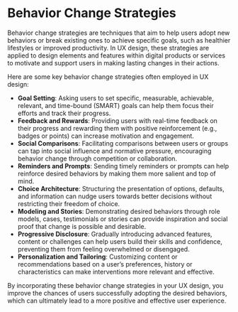 # Behavior Change Strategies

Behavior change strategies are techniques that aim to help users adopt new behaviors or break existing ones to achieve specific goals, such as healthier lifestyles or improved productivity. In UX design, these strategies are applied to design elements and features within digital products or services to motivate and support users in making lasting changes in their actions.

Here are some key behavior change strategies often employed in UX design:

- **Goal Setting**: Asking users to set specific, measurable, achievable, relevant, and time-bound (SMART) goals can help them focus their efforts and track their progress.
- **Feedback and Rewards**: Providing users with real-time feedback on their progress and rewarding them with positive reinforcement (e.g., badges or points) can increase motivation and engagement.
- **Social Comparisons**: Facilitating comparisons between users or groups can tap into social influence and normative pressure, encouraging behavior change through competition or collaboration.
- **Reminders and Prompts**: Sending timely reminders or prompts can help reinforce desired behaviors by making them more salient and top of mind.
- **Choice Architecture**: Structuring the presentation of options, defaults, and information can nudge users towards better decisions without restricting their freedom of choice.
- **Modeling and Stories**: Demonstrating desired behaviors through role models, cases, testimonials or stories can provide inspiration and social proof that change is possible and desirable.
- **Progressive Disclosure**: Gradually introducing advanced features, content or challenges can help users build their skills and confidence, preventing them from feeling overwhelmed or disengaged.
- **Personalization and Tailoring**: Customizing content or recommendations based on a user’s preferences, history or characteristics can make interventions more relevant and effective.

By incorporating these behavior change strategies in your UX design, you improve the chances of users successfully adopting the desired behaviors, which can ultimately lead to a more positive and effective user experience.
